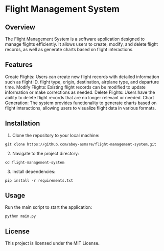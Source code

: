 # Flight Management System
## Overview
The Flight Management System is a software application designed to manage flights efficiently. It allows users to create, modify, and delete flight records, as well as generate charts based on flight interactions.

## Features
Create Flights: Users can create new flight records with detailed information such as flight ID, flight type, origin, destination, airplane type, and departure time.
Modify Flights: Existing flight records can be modified to update information or make corrections as needed.
Delete Flights: Users have the ability to delete flight records that are no longer relevant or needed.
Chart Generation: The system provides functionality to generate charts based on flight interactions, allowing users to visualize flight data in various formats.


## Installation
1. Clone the repository to your local machine:

```commandline
git clone https://github.com/abey-asmare/flight-management-system.git
```

2. Navigate to the project directory:

```commandline
cd flight-management-system
```
3. Install dependencies:

```commandline
pip install -r requirements.txt
```


## Usage
Run the main script to start the application:
```commandline
python main.py
```

## License
This project is licensed under the MIT License.
